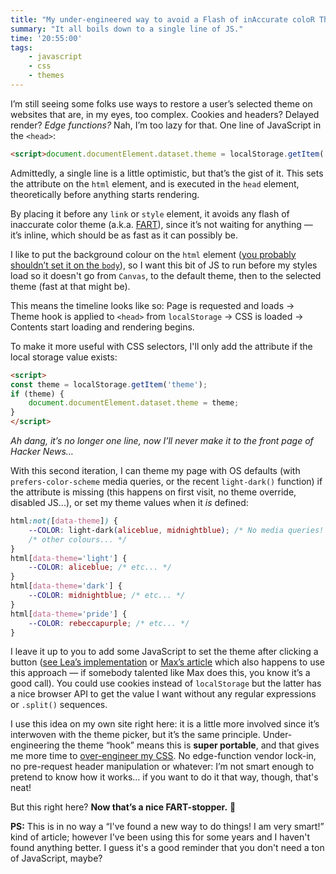 ```yaml
---
title: "My under-engineered way to avoid a Flash of inAccurate coloR Theme (FART)"
summary: "It all boils down to a single line of JS."
time: '20:55:00'
tags:
    - javascript
    - css
    - themes
---
```


I’m still seeing some folks use ways to restore a user’s selected theme on websites that are, in my eyes, too complex. Cookies and headers? Delayed render? *Edge functions?* Nah, I’m too lazy for that. One line of JavaScript in the `<head>`:

```html
<script>document.documentElement.dataset.theme = localStorage.getItem('theme');</script>
```

Admittedly, a single line is a little optimistic, but that’s the gist of it. This sets the attribute on the `html` element, and is executed in the `head` element, theoretically before anything starts rendering.

By placing it before any `link` or `style` element, it avoids any flash of inaccurate color theme (a.k.a. [FART](https://css-tricks.com/flash-of-inaccurate-color-theme-fart/)), since it’s not waiting for anything — it’s inline, which should be as fast as it can possibly be.

I like to put the background colour on the `html` element ([you probably shouldn’t set it on the `body`](https://chriskirknielsen.com/blog/future-themes-with-container-style-queries/#background-defined-in-the-body)), so I want this bit of JS to run before my styles load so it doesn't go from `Canvas`, to the default theme, then to the selected theme (fast at that might be).

This means the timeline looks like so: Page is requested and loads → Theme hook is applied to `<head>` from `localStorage` → CSS is loaded → Contents start loading and rendering begins.

To make it more useful with CSS selectors, I'll only add the attribute if the local storage value exists:

```html
<script>
const theme = localStorage.getItem('theme');
if (theme) {
	document.documentElement.dataset.theme = theme;
}
</script>
```

*Ah dang, it’s no longer one line, now I’ll never make it to the front page of Hacker News…*

With this second iteration, I can theme my page with OS defaults (with `prefers-color-scheme` media queries, or the recent `light-dark()` function) if the attribute is missing (this happens on first visit, no theme override, disabled JS...), or set my theme values when it _is_ defined:

```css
html:not([data-theme]) {
	--COLOR: light-dark(aliceblue, midnightblue); /* No media queries! */
	/* other colours... */
}
html[data-theme='light'] {
	--COLOR: aliceblue; /* etc... */
}
html[data-theme='dark'] {
	--COLOR: midnightblue; /* etc... */
}
html[data-theme='pride'] {
	--COLOR: rebeccapurple; /* etc... */
}
```

I leave it up to you to add some JavaScript to set the theme after clicking a button ([see Lea’s implementation](https://codepen.io/learosema/pen/zYmvQJV) or [Max’s article](https://mxb.dev/blog/color-theme-switcher/) which also happens to use this approach — if somebody talented like Max does this, you know it’s a good call). You could use cookies instead of `localStorage` but the latter has a nice browser API to get the value I want without any regular expressions or `.split()` sequences.

I use this idea on my own site right here: it is a little more involved since it’s interwoven with the theme picker, but it’s the same principle. Under-engineering the theme “hook” means this is **super portable**, and that gives me more time to [over-engineer my CSS](https://www.youtube.com/watch?v=k_3pRxdv-cI). No edge-function vendor lock-in, no pre-request header manipulation or whatever: I’m not smart enough to pretend to know how it works… if you want to do it that way, though, that's neat!

But this right here? **Now that’s a nice FART-stopper.** 💨

**PS:** This is in no way a “I've found a new way to do things! I am very smart!” kind of article; however I've been using this for some years and I haven't found anything better. I guess it's a good reminder that you don't need a ton of JavaScript, maybe?